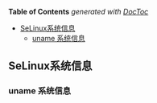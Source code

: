 <!-- START doctoc generated TOC please keep comment here to allow auto update -->
<!-- DON'T EDIT THIS SECTION, INSTEAD RE-RUN doctoc TO UPDATE -->
**Table of Contents**  *generated with [DocToc](https://github.com/thlorenz/doctoc)*

- [SeLinux系统信息](#selinux%E7%B3%BB%E7%BB%9F%E4%BF%A1%E6%81%AF)
  - [uname 系统信息](#uname-%E7%B3%BB%E7%BB%9F%E4%BF%A1%E6%81%AF)

<!-- END doctoc generated TOC please keep comment here to allow auto update -->

## SeLinux系统信息

### uname 系统信息